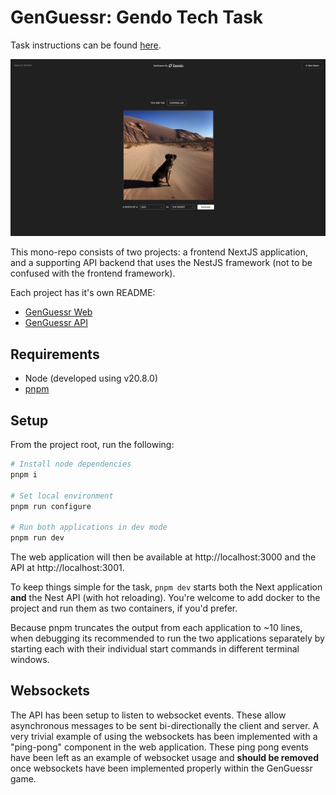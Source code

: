 # GenGuessr: Gendo Tech Task

Task instructions can be found [here](https://docs.google.com/document/d/1Sv_0liAbUFcOu9dK0m4UmJfFraB4k9Od4Yt9gnvlTXc/edit?usp=sharing).

![Screenshot of GenGuessr](./genGuessr.png)

This mono-repo consists of two projects: a frontend NextJS application, and a
supporting API backend that uses the NestJS framework (not to be confused with
the frontend framework).

Each project has it's own README:

- [GenGuessr Web](./web/README.md)
- [GenGuessr API](./api/README.md)

## Requirements

- Node (developed using v20.8.0)
- [pnpm](https://pnpm.io/)

## Setup

From the project root, run the following:

```sh
# Install node dependencies
pnpm i

# Set local environment
pnpm run configure

# Run both applications in dev mode
pnpm run dev
```

The web application will then be available at http://localhost:3000 and the API
at http://localhost:3001.

To keep things simple for the task, `pnpm dev` starts both the Next application
**and** the Nest API (with hot reloading). You're welcome to add docker to the
project and run them as two containers, if you'd prefer.

Because pnpm truncates the output from each application to ~10 lines, when
debugging its recommended to run the two applications separately by starting
each with their individual start commands in different terminal windows.

## Websockets

The API has been setup to listen to websocket events. These allow asynchronous
messages to be sent bi-directionally the client and server. A very trivial
example of using the websockets has been implemented with a "ping-pong"
component in the web application. These ping pong events have been left as an
example of websocket usage and **should be removed** once websockets have been
implemented properly within the GenGuessr game.

